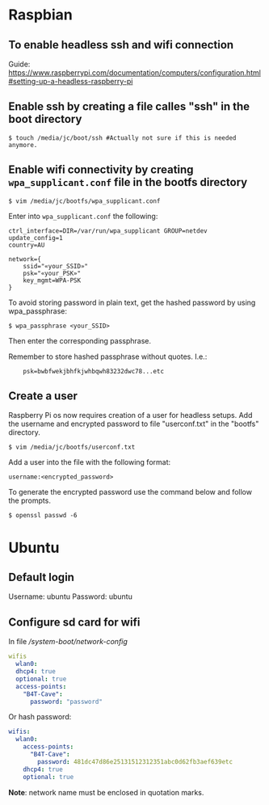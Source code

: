 # Raspbian

## To enable headless ssh and wifi connection
Guide: https://www.raspberrypi.com/documentation/computers/configuration.html#setting-up-a-headless-raspberry-pi

## Enable ssh by creating a file calles "ssh" in the boot directory
```shell
$ touch /media/jc/boot/ssh #Actually not sure if this is needed anymore.
```

## Enable wifi connectivity by creating `wpa_supplicant.conf` file in the bootfs directory
```shell
$ vim /media/jc/bootfs/wpa_supplicant.conf
```

Enter into `wpa_supplicant.conf` the following:
```shell
ctrl_interface=DIR=/var/run/wpa_supplicant GROUP=netdev
update_config=1
country=AU

network={
    ssid="«your_SSID»"
    psk="«your_PSK»"
    key_mgmt=WPA-PSK
}
```

To avoid storing password in plain text, get the hashed password by using wpa_passphrase:
```shell
$ wpa_passphrase <your_SSID>
```

Then enter the corresponding passphrase.

Remember to store hashed passphrase without quotes.  I.e.:
```shell
	psk=bwbfwekjbhfkjwhbqwh83232dwc78...etc
```

## Create a user
Raspberry Pi os now requires creation of a user for headless setups.
Add the username and encrypted password to file "userconf.txt" in the "bootfs" directory.
```shell
$ vim /media/jc/bootfs/userconf.txt
```

Add a user into the file with the following format:
```shell
username:<encrypted_password>
```

To generate the encrypted password use the command below and follow the prompts.
```shell
$ openssl passwd -6
```



# Ubuntu

## Default login
Username: ubuntu
Password: ubuntu

## Configure sd card for wifi
In file */system-boot/network-config*

```yaml
wifis
  wlan0:
  dhcp4: true
  optional: true
  access-points:
    "B4T-Cave":
      password: "password"
```
Or hash password:
```yaml
wifis:
  wlan0:
    access-points:
      "B4T-Cave":
        password: 481dc47d86e25131512312351abc0d62fb3aef639etc
    dhcp4: true
    optional: true
```

**Note**: network name must be enclosed in quotation marks.

